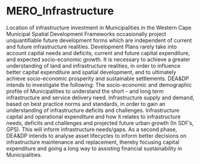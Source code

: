 # MERO_Infrastructure
Location of infrastructure investment in Municipalities in the Western Cape
Municipal Spatial Development Frameworks occasionally project unquantifiable future development forms which are independent of current and future infrastructure realities. Development Plans rarely take into account capital needs and deficits, current and future capital expenditure, and expected socio-economic growth. It is necessary to achieve a greater understanding of land and infrastructure realities, in order to influence better capital expenditure and spatial development, and to ultimately achieve socio-economic prosperity and sustainable settlements. DEA&DP intends to investigate the following:
The socio-economic and demographic profile of Municipalities to understand the short - and long term infrastructure and service delivery need.
Infrastructure supply and demand, based on best practice norms and standards, in order to gain an understanding of infrastructure deficits and challenges.
Infrastructure capital and operational expenditure and how it relates to infrastructure needs, deficits and challenges and projected future urban growth (In SDF’s, GPS). This will inform infrastructure needs/gaps.
As a second phase, DEA&DP intends to analyse asset lifecycles to inform better decisions on infrastructure maintenance and replacement, thereby focusing capital expenditure and going a long way to assisting financial sustainability in Municipalities.
